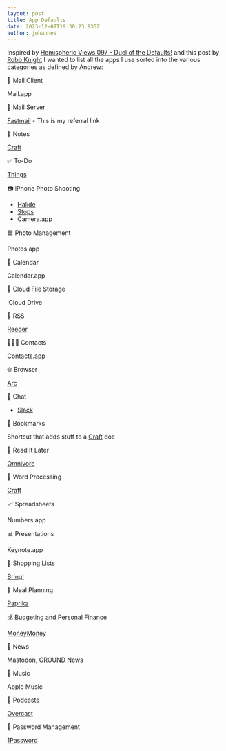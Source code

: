 ```yaml
---
layout: post
title: App Defaults
date: 2023-12-07T19:30:23.935Z
author: johannes
---
```

Inspired by [Hemispheric Views 097 - Duel of the Defaults!](https://listen.hemisphericviews.com/097) and this post by [Robb Knight](https://rknight.me/app-defaults/) I wanted to list all the apps I use sorted into the various categories as defined by Andrew:

📨 Mail Client

Mail.app

📮 Mail Server

[Fastmail](https://ref.fm/u29479296) - This is my referral link

📝 Notes

[Craft](https://www.craft.do/)

✅ To-Do

[Things](https://culturedcode.com/things/)

📷 iPhone Photo Shooting

- [Halide](https://halide.cam/)
- [Stops](https://apps.apple.com/us/app/stops/id1663636345)
- Camera.app

🟦 Photo Management

Photos.app

📆 Calendar

Calendar.app

📁 Cloud File Storage

iCloud Drive

📖 RSS

[Reeder](https://reederapp.com/)

🙍🏻‍♂️ Contacts

Contacts.app

🌐 Browser

[Arc](https://arc.net/)

💬 Chat

- [Slack](https://slack.com/)

🔖 Bookmarks

Shortcut that adds stuff to a [Craft](https://www.craft.do/) doc

📑 Read It Later

[Omnivore](https://omnivore.app/)

📜 Word Processing

[Craft](https://www.craft.do/)

📈 Spreadsheets

Numbers.app

📊 Presentations

Keynote.app

🛒 Shopping Lists

[Bring!](https://www.getbring.com)

🍴 Meal Planning

[Paprika](https://www.paprikaapp.com/)

💰 Budgeting and Personal Finance

[MoneyMoney](https://moneymoney-app.com/)

📰 News

Mastodon, [GROUND News](https://ground.news/)

🎵 Music

Apple Music

🎤 Podcasts

[Overcast](https://overcast.fm/)

🔐 Password Management

[1Password](https://1password.com/)